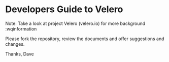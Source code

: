 # Developers Guide to Velero

Note:  Take a look at project Velero (velero.io) for more background :wqinformation 

Please fork the repository, review the documents and offer suggestions and changes.

Thanks,
Dave



